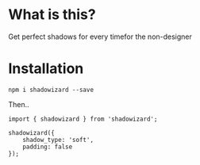 # What is this?

Get perfect shadows for every timefor the non-designer

# Installation

`npm i shadowizard --save`

Then..

```
import { shadowizard } from 'shadowizard';

shadowizard({
    shadow_type: 'soft',
    padding: false
});

```